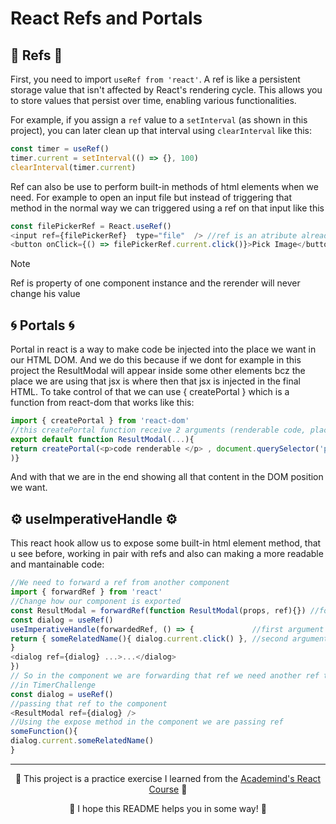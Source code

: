 # React Refs and Portals
## 🔗 Refs 🔗
First, you need to import <code>useRef from 'react'</code>. A ref is like a persistent storage value that isn't affected by React's rendering cycle. This allows you to store values that persist over time, enabling various functionalities.

For example, if you assign a <code>ref</code> value to a <code>setInterval</code> (as shown in this project), you can later clean up that interval using <code>clearInterval</code> like this:
```javascript
const timer = useRef()
timer.current = setInterval(() => {}, 100)
clearInterval(timer.current)
```
Ref can also be use to perform built-in methods of html elements when we need.
For example to open an input file but instead of triggering that method in the normal way we can triggered using a ref on that input like this
```javascript
const filePickerRef = React.useRef()
<input ref={filePickerRef}  type="file"  /> //ref is an atribute already integrated on all html elements whilst using react
<button onClick={() => filePickerRef.current.click()}>Pick Image</button> //For triggering that click() method which is property of input type file we need to access to the ref and call it as we do in this line and that will triggered the method
```
> [!NOTE]
> Ref is property of one component instance and the rerender will never change his value

## 🌀 Portals 🌀
Portal in react is a way to make code be injected into the place we want in our HTML DOM. And we do this because if we dont for example in this project the ResultModal will appear inside some other elements bcz the place we are using that jsx is where then that jsx is injected in the final HTML.
To take control of that we can use { createPortal } which is a function from react-dom that works like this:
```javascript
import { createPortal } from 'react-dom'
//this createPortal function receive 2 arguments (renderable code, place we want to inject) so we need to this changes to use it
export default function ResultModal(...){
return createPortal(<p>code renderable </p> , document.querySelector('placeWeWant')
)}
```
And with that we are in the end showing all that content in the DOM position we want.

## ⚙️ useImperativeHandle ⚙️ 
This react hook allow us to expose some built-in html element method, that u see before, working in pair with refs and also can making a more readable and mantainable code:

```javascript
//We need to forward a ref from another component
import { forwardRef } from 'react'
//Change how our component is exported
const ResultModal = forwardRef(function ResultModal(props, ref){}) //forwardRef receive as 2nd argument the ref coming from the other component, righ next to props
const dialog = useRef()
useImperativeHandle(forwardedRef, () => {             //first argument is a ref where we need to use this methods (this ref is forwarded from another component. 
return { someRelatedName(){ dialog.current.click() }, //second argument need to return an object of functions, functions what in the end we just name the expose method and execute the original method inside of that function (we also can add some other logic)
}
<dialog ref={dialog} ...>...</dialog>
})
// So in the component we are forwarding that ref we need another ref to connect at that component and also for use this expose methods
//in TimerChallenge
const dialog = useRef()
//passing that ref to the component
<ResultModal ref={dialog} />
//Using the expose method in the component we are passing ref
someFunction(){
dialog.current.someRelatedName()
}
```
---
<p align="center">🌟 This project is a practice exercise I learned from the <a href='https://www.udemy.com/course/react-the-complete-guide-incl-redux/?couponCode=ST7MT110524'>Academind's React Course</a> 🌟</p>
<p align="center">🐸 I hope this README helps you in some way! 🐸</p>
